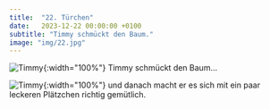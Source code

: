 ```yaml
---
title:  "22. Türchen"
date:   2023-12-22 00:00:00 +0100
subtitle: "Timmy schmückt den Baum."
image: "img/22.jpg"
---
```


![Timmy](../img/22.jpg){:width="100%"}
Timmy schmückt den Baum...

![Timmy](../img/11.jpg){:width="100%"}
und danach macht er es sich mit ein paar leckeren Plätzchen richtig gemütlich.